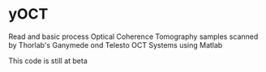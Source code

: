# yOCT
Read and basic process Optical Coherence Tomography samples scanned by Thorlab's Ganymede ond Telesto OCT Systems using Matlab

This code is still at beta
